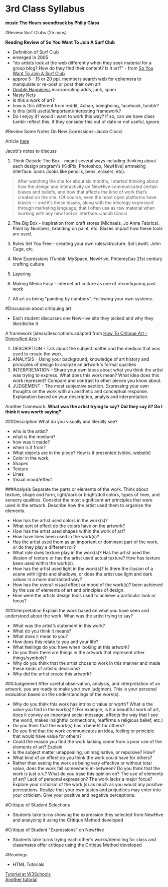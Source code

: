 3rd Class Syllabus
==================

**music The Hours soundtrack by Philip Glass**

#Review Surf Clubs (25 mins)

**Reading Review of So You Want To Join A Surf Club**

*  Definition of Surf Club 
*  emerged in 2005    
*  "do artists look at the web differently when they seek material for a group blog? How do they find their content? Is it art?" - from [So You Want To Join A Surf Club](http://www.thelmagazine.com/2009/03/so-you-want-to-join-a-surf-club/)
*  approx 5 - 15 or 20 ppl. members search web for ephemera to manipulate or re-post or post their own art
*  [Double Happiness](http://doublehappiness.ilikenicethings.com/) incorporating adds, junk, spam
*  [Nasty Nets](nastynets.com)
*  Is this a work of art?
*  how is this different from reddit, 4chan, boingboing, facebook, tumblr?
*  Is this (still) useful/important/interesting framework?
*  Do I enjoy it? would i want to work this way? if so, can we have class tumblr reflect this. if they consider this out of date or not useful, ignore.

#Review Some Notes On New Expressions-Jacob Ciocci

Article [here](http://hyperallergic.com/170279/some-notes-on-new-expressions-by-jacob-ciocci/) 

Jacob's notes to discuss

1.  Think Outside The Box - meant several ways including thinking about each design program's (KidPix, Photoshop, NewHive) artmaking interface. icons (looks like pencils, pens, erasers, etc). 
> After watching the site for about six months, I started thinking about how the design and interactivity on NewHive communicated certain biases and beliefs, and how that affects the kind of work that’s created on the site. (Of course, even the most open platforms have biases — and it’s these biases, along with the ideology expressed through marketing language, that I often use as raw material when working with any new tool or interface.-Jacob Ciocci

2.  The Big Box - inspiration from craft stores (Michaels, Jo Anne Fabrics). Paint by Numbers, branding on paint, etc. Biases impact how these tools are used.

3.  Rules Set You Free - creating your own rules/structure. Sol Lewitt. John Cage, etc.

4.  New Expressions (Tumblr, MySpace, NewHive, Pinterest)as 21st century crafting culture

5.  Layering

6.  Making Media Easy - internet art culture as one of reconfiguring past work

7.  All art as being "painting by numbers". Following your own systems.


#Discussion about critiquing art

* Each student discusses one NewHive site they picked and why they like/dislike it

A framework (ideas/descriptions adapted from [How To Critique Art - Diversified Arts](https://diversifiedarts.wordpress.com/2011/03/01/artistic-criticism-how-to-critique-art/) )

1.  DESCRIPTION - Talk about the subject matter and the medium that was used to create the work.
2.  ANALYSIS - Using your background, knowledge of art history and principles of design to analyze an artwork's formal qualities
3.  INTERPRETATION - Share your own ideas about what you think the artist was trying to express. What does this work mean? What idea does this work represent? Compare and contrast to other pieces you know about.
4.  JUDGEMENT - The most subjective section. Expressing your own thoughts on the work with an aesthetic and conceptual response. Explanation based on your description, analyis and interpretation.

Another framework:
**What was the artist trying to say? Did they say it? Do I think it was worth saying?**

###Description
What do you visually and literally see?

* who is the artist?
* what is the medium?
* how was it made?
* when is it from? 
* What objects are in the piece? How is it presented (video, website)
* Color in the work.
* Shapes
* Texture
* Lines
* Visual mood/effect

###Analysis
Separate the parts or elements of the work. Think about texture, shape and form, light/dark or bright/dull colors, types of lines, and sensory qualities. Consider the most significant art principles that were used in the artwork. Describe how the artist used them to organize the elements.

* How has the artist used colors in the work(s)?
* What sort of effect do the colors have on the artwork?
* How has the artist used shapes within the work of art?
* How have lines been used in the work(s)?
* Has the artist used them as an important or dominant part of the work, or do they play a different roll?
* What role does texture play in the work(s)? Has the artist used the illusion of texture or has the artist used actual texture? How has texture been used within the work(s).
* How has the artist used light in the work(s)? Is there the illusion of a scene with lights and shadows, or does the artist use light and dark values in a more abstracted way?
* How has the overall visual effect or mood of the work(s)? been achieved by the use of elements of art and principles of design.
* How were the artists design tools used to achieve a particular look or focus? 

###Interpretation
Explain the work based on what you have seen and understood about the work. What was the artist trying to say?

* What was the artist’s statement in this work?
* What do you think it means?
* What does it mean to you?
* How does this relate to you and your life?
* What feelings do you have when looking at this artwork?
* Do you think there are things in the artwork that represent other things/symbols?
* Why do you think that the artist chose to work in this manner and made these kinds of artistic decisions?
* Why did the artist create this artwork?

###Judgement
After careful observation, analysis, and interpretation of an artwork, you are ready to make your own judgment. This is your personal evaluation based on the understandings of the work(s).

* Why do you think this work has intrinsic value or worth? What is the value you find in the work(s)? (For example, is it a beautiful work of art, does it convey an important social message, affects the way that I see the world, makes insightful connections, reaffirms a religious belief, etc.)
* Do you think that the work(s) has a benefit for others?
* Do you find that the work communicates an idea, feeling or principle that would have value for others?
* Could the reason you find the work lacking come from a poor use of the elements of art? Explain.
* Is the subject matter unappealing, unimaginative, or repulsive? How?
* What kind of an effect do you think the work could have for others?
* Rather than seeing the work as being very effective or without total value, does the work fall somewhere in-between? Do you think that the work is just o.k.? What do you base this opinion on? The use of elements of art? Lack of personal expression? The work lacks a major focus? Explore your criticism of the work (s) as much as you would any positive perceptions. Realize that your own tastes and prejudices may enter into your criticism. Give your positive and negative perceptions.


#Critique of Student Selections

* Students take turns showing the expression they selected from NewHive and analyzing it using the Critique Method developed

#Critique of Student "Expressions" on NewHive

* Students take turns trying each other's works/demo'ing for class and classmates offer critique using the Critique Method developed

#Readings

* HTML Tutorials

[Tutorial at W3Schools](http://www.w3schools.com/html/default.asp)    
[Another tutorial](http://www.htmldog.com/guides/html/)